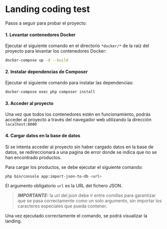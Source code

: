 # Landing coding test

Pasos a seguir para probar el proyecto:

#### 1. Levantar contenedores Docker

Ejecutar el siguiente comando en el directorio `*docker/*` de la raíz del proyecto para levantar los contenedores Docker:

```bash
docker-compose up -d --build
```
#### 2. Instalar dependencias de Composer
Ejecutar el siguiente comando para instalar las dependencias:
```bash
docker-compose exec php composer install
```
#### 3. Acceder al proyecto
Una vez que todos los contenedores estén en funcionamiento, podrás acceder al proyecto a través del navegador web utilizando la dirección `localhost:8000`
#### 4. Cargar datos en la base de datos
Si se intenta acceder al proyecto sin haber cargado datos en la base de datos, se redireccionará a una pagina de error donde se indica que no se han encontrado productos.

Para cargar los productos, se debe ejecutar el siguiente comando:
```bash
php bin/console app:import-json-to-db <url>
```
El argumento obligatorio `url` es la URL del fichero JSON.
> **_IMPORTANTE:_** la url del json debe ir entre comillas para garantizar que se pasa correctamente como un solo argumento, sin importar los caracteres especiales que pueda contener.

Una vez ejecutado correctamente el comando, se podrá visualizar la landing.